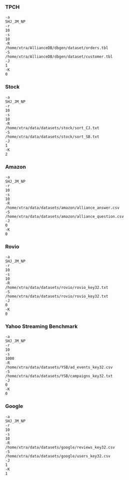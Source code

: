 ### TPCH

```
-a
SHJ_JM_NP
-r
10
-s
10
-R
/home/xtra/AllianceDB/dbgen/dataset/orders.tbl
-S
/home/xtra/AllianceDB/dbgen/dataset/customer.tbl
-J
1
-K
0
```



### Stock

````
-a
SHJ_JM_NP
-r
10
-s
10
-R
/home/xtra/data/datasets/stock/sort_CJ.txt
-S
/home/xtra/data/datasets/stock/sort_SB.txt
-J
1
-K
2
````

### Amazon

```
-a
SHJ_JM_NP
-r
10
-s
10
-R
/home/xtra/data/datasets/amazon/alliance_answer.csv
-S
/home/xtra/data/datasets/amazon/alliance_question.csv
-J
0
-K
0
```

### Rovio

```
-a
SHJ_JM_NP
-r
10
-s
10
-R
/home/xtra/data/datasets/rovio/rovio_key32.txt
-S
/home/xtra/data/datasets/rovio/rovio_key32.txt
-J
0
-K
0
```

### Yahoo Streaming Benchmark

```
-a
SHJ_JM_NP
-r
10
-s
1000
-R
/home/xtra/data/datasets/YSB/ad_events_key32.csv
-S
/home/xtra/data/datasets/YSB/campaigns_key32.txt
-J
0
-K
0
```



### Google

```
-a
SHJ_JM_NP
-r
10
-s
10
-R
/home/xtra/data/datasets/google/reviews_key32.csv
-S
/home/xtra/data/datasets/google/users_key32.csv
-J
1
-K
1
```


